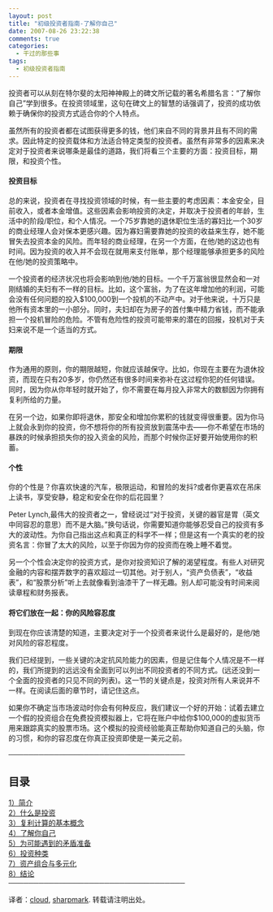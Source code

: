 ```yaml
---
layout: post
title: "初级投资者指南-了解你自己"
date: 2007-08-26 23:22:38
comments: true
categories:
  - 干过的那些事
tags:
  - 初级投资者指南
---
```

投资者可以从刻在特尔斐的太阳神神殿上的碑文所记载的著名希腊名言：“了解你自己”学到很多。在投资领域里，这句在碑文上的智慧的话强调了，投资的成功依赖于确保你的投资方式适合你的个人特点。

虽然所有的投资者都在试图获得更多的钱，他们来自不同的背景并且有不同的需求。因此特定的投资载体和方法适合特定类型的投资者。虽然有非常多的因素来决定对于投资者来说哪条是最佳的道路，我们将看三个主要的方面：投资目标，期限，和投资个性。

#### 投资目标

总的来说，投资者在寻找投资领域的时候，有一些主要的考虑因素：本金安全，目前收入，或者本金增值。这些因素会影响投资的决定，并取决于投资者的年龄，生活中的阶段/职位，和个人情况。一个75岁靠她的退休职位生活的寡妇比一个30岁的商业经理人会对保本更感兴趣。因为寡妇需要靠她的投资的收益来生存，她不能冒失去投资本金的风险。而年轻的商业经理，在另一个方面，在他/她的这边也有时间。因为投资的收入并不会现在就用来支付账单，那个经理能够承担更多的风险在他/她的投资策略中。

一个投资者的经济状况也将会影响到他/她的目标。一个千万富翁很显然会和一对刚结婚的夫妇有不一样的目标。比如，这个富翁，为了在这年增加他的利润，可能会没有任何问题的投入$100,000到一个投机的不动产中。对于他来说，十万只是他所有资本里的一小部分。同时，夫妇却在为房子的首付集中精力省钱，而不能承担一个投机冒险的危险。不管有危险性的投资可能带来的潜在的回报，投机对于夫妇来说不是一个适当的方式。

#### 期限

作为通用的原则，你的期限越短，你就应该越保守。比如，你现在主要在为退休投资，而现在只有20多岁，你仍然还有很多时间来弥补在这过程你犯的任何错误。同时，因为你从你年轻时就开始了，你不需要在每月投入非常大的数额因为你拥有复利所给的力量。

在另一个边，如果你即将退休，那安全和增加你累积的钱就变得很重要。因为你马上就会永到你的投资，你不想将你的所有投资放到震荡中去——你不希望在市场的暴跌的时候承担损失你的投入资金的风险，而那个时候你正好要开始使用你的积蓄。

#### 个性

你的个性是？你喜欢快速的汽车，极限运动，和冒险的发抖?或者你更喜欢在吊床上读书，享受安静，稳定和安全在你的后花园里？

Peter Lynch,最伟大的投资者之一，曾经说过“对于投资，关键的器官是胃（英文中同容忍的意思）而不是大脑。”换句话说，你需要知道你能够忍受自己的投资有多大的波动性。为你自己指出这点和真正的科学不一样；但是这有一个真实的老的投资名言：你冒了太大的风险，以至于你因为你的投资而在晚上睡不着觉。

另一个个性会决定你的投资方式，是你对投资知识了解的渴望程度。有些人对研究金融的内容和摆弄数字的喜欢超过一切其他。对于别人，“资产负债表”，“收益表”，和“股票分析”听上去就像看到油漆干了一样无趣。别人却可能没有时间来阅读章程和财务报表。

#### 将它们放在一起：你的风险容忍度

到现在你应该清楚的知道，主要决定对于一个投资者来说什么是最好的，是他/她对风险的容忍程度。

我们已经提到，一些关键的决定抗风险能力的因素，但是记住每个人情况是不一样的，我们所提到的远远没有全面到可以列出不同投资者的不同方式。(远还没到一个全面的投资者的只见不同的列表)。这一节的关键点是，投资对所有人来说并不一样。在阅读后面的章节时，请记住这点。

如果你不确定当市场波动时你会有何种反应，我们建议一个好的开始：试着去建立一个假的投资组合在免费投资模拟器上，它将在账户中给你$100,000的虚拟货币用来跟踪真实的股票市场。这个模拟的投资经验能真正帮助你知道自己的头脑，你的习惯，和你的容忍度在你真正投资即使是一美元之前。

───────────────────────────────────

## 目录

[1）简介][1]  
[2）什么是投资][2]  
[3）复利计算的基本概念][3]  
[4）了解你自己][4]  
[5）为可能遇到的矛盾准备][5]  
[6）投资种类][6]  
[7）资产组合与多元化][7]  
[8）结论][8]  
───────────────────────────────────

译者：<a href="http://www.cloudwater.net/" target="_blank">cloud</a>, <a href="http://liujiong.com/" title="sharpmark's blog" target="_blank">sharpmark</a>. 转载请注明出处。

 [1]: /blog/posts/a-tutorial-for-beginner-investors-introduction/
 [2]: /blog/posts/a-tutorial-for-beginner-investors-what-is-investing/
 [3]: /blog/posts/a-tutorial-for-beginner-investors-the-concept-of-compounding/
 [4]: /blog/posts/a-tutorial-for-beginner-investors-knowing-yourself/
 [5]: /blog/posts/a-tutorial-for-beginner-investors-preparing-for-contradictions/
 [6]: /blog/posts/a-tutorial-for-beginner-investors-types-of-investments/
 [7]: /blog/posts/a-tutorial-for-beginner-investors-portfolios-and-diversification/
 [8]: /blog/posts/a-tutorial-for-beginner-investors-conclusion/
